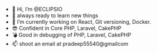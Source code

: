 - 👋 Hi, I’m @ECLIPSIO
- 👀 always ready to learn new things
- 🌱 I’m currently working on React, Git versioning, Docker.
- :sunglasses: Confident in Core PHP, Laravel, CakePHP
- :bomb: Good in debugging of PHP, Laravel, CakePHP 
- 📫 shoot an email at pradeep55540@gmailcom


